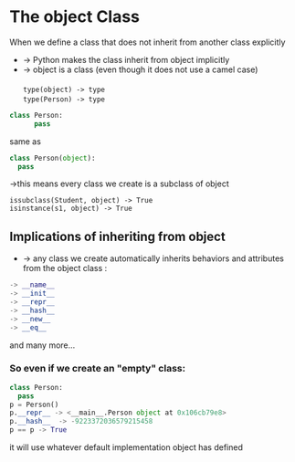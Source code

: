 # The object Class
When we define a class that does not inherit from another class explicitly
* -> Python makes the class inherit from object implicitly
* -> object is a class (even though it does not use a camel case)<br/><br/>
```type(object) -> type```<br/>
```type(Person) -> type```

```python
class Person:
      pass 
```
same as
```python
class Person(object):
  pass
```
->this means every class we create is a subclass of object

``` issubclass(Student, object) -> True ```<br/>
``` isinstance(s1, object) -> True ```

## Implications of inheriting from object
* -> any class we create automatically inherits behaviors and attributes from the object class :
```python
-> __name__
-> __init__
-> __repr__
-> __hash__
-> __new__
-> __eq__
```
and many more…
### So even if we create an "empty" class: 
```python
class Person:
  pass
p = Person()
p.__repr__ -> <__main__.Person object at 0x106cb79e8>
p.__hash__  -> -9223372036579215458
p == p -> True
```
it will use whatever default implementation object has defined
